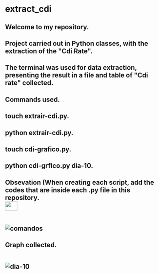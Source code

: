 # extract_cdi

<h2>Welcome to my repository.
<h2>Project carried out in Python classes, with the extraction of the "Cdi Rate".
<h2>The terminal was used for data extraction, presenting the result in a file and table of "Cdi rate" collected.
<h2>Commands used.
<h2>touch extrair-cdi.py.
<h2>python extrair-cdi.py.
<h2>touch cdi-grafico.py.
<h2>python cdi-grfico.py dia-10.
<h2>Obsevation (When creating each script, add the codes that are inside each .py file in this repository.
<br>
<img align="center" alto="Ellen-Git" height="30" width="40" src="https://cdn.jsdelivr.net/gh/devicons/devicon/icons/python/python-original.svg">  
<br><br>


![comandos](https://user-images.githubusercontent.com/122386488/234194504-d0443747-0c07-42dc-9961-3a6c169f1c2c.png)
<br>

<h2>Graph collected.
<br><br>

![dia-10](https://user-images.githubusercontent.com/122386488/234195319-08a99208-a40d-457e-8c8e-0a5fe0c79745.png)
